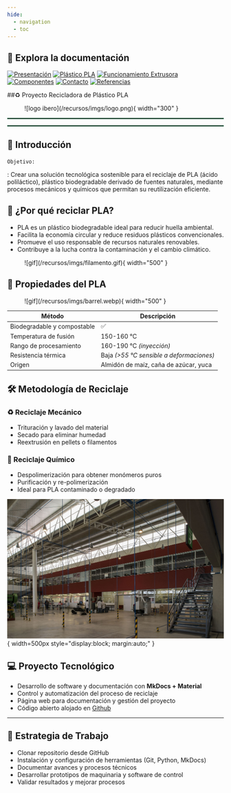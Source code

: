 ```yaml
---
hide:
  - navigation
  - toc
---
```



## 📄 **Explora la documentación**

[![Presentación](https://img.shields.io/badge/📄_Presentación-2E8B57?style=for-the-badge&logo=readme&logoColor=white)](presentacion.md)
[![Plástico PLA](https://img.shields.io/badge/🌱_Plástico_PLA-228B22?style=for-the-badge&logo=leaflet&logoColor=white)](plasticopla.md)
[![Funcionamiento Extrusora](https://img.shields.io/badge/⚙️_Funcionamiento_Extrusora-006400?style=for-the-badge&logo=gear&logoColor=white)](funcionamientoextrusora.md)
[![Componentes](https://img.shields.io/badge/🔩_Componentes_Principales-20B2AA?style=for-the-badge&logo=tools&logoColor=white)](componentes.md)
[![Contacto](https://img.shields.io/badge/📞_Contacto-3CB371?style=for-the-badge&logo=minutemailer&logoColor=white)](contacto.md)
[![Referencias](https://img.shields.io/badge/📚_Referencias-32CD32?style=for-the-badge&logo=bookstack&logoColor=white)](referencias.md)


##♻️ Proyecto Recicladora de Plástico PLA

<figure markdown="span">
  ![logo ibero](/recursos/imgs/logo.png){ width="300" }
</figure>
<hr style="border:1px solid #4aa276ba;">
<hr style="border:1px solid #4aa276ba;">

## 🚀 Introducción

`Objetivo:`

:   Crear una solución tecnológica sostenible para el reciclaje de PLA (ácido poliláctico), plástico biodegradable derivado de fuentes naturales, mediante procesos mecánicos y químicos que permitan su reutilización eficiente.


## 🌱 ¿Por qué reciclar PLA?

* PLA es un plástico biodegradable ideal para reducir huella ambiental.
* Facilita la economía circular y reduce residuos plásticos convencionales.
* Promueve el uso responsable de recursos naturales renovables.
* Contribuye a la lucha contra la contaminación y el cambio climático.

<figure markdown="span">
  ![gif](/recursos/imgs/filamento.gif){ width="500" }
</figure>

## 🔬 Propiedades del PLA

<figure markdown="span">
  ![gif](/recursos/imgs/barrel.webp){ width="500" }
</figure>


<div align="center">

| **Método**             | **Descripción**                     |
|------------------------|-------------------------------------|
| Biodegradable y compostable | ✅                               |
| Temperatura de fusión   | 150-160 °C                          |
| Rango de procesamiento | 160-190 °C *(inyección)*            |
| Resistencia térmica    | Baja *(>55 °C sensible a deformaciones)* |
| Origen                 | Almidón de maíz, caña de azúcar, yuca |

</div>

## 🛠️ Metodología de Reciclaje

### ♻️ Reciclaje Mecánico  

* Trituración y lavado del material</li>
* Secado para eliminar humedad</li>
* Reextrusión en pellets o filamentos</li>


### 🔄 Reciclaje Químico  

* Despolimerización para obtener monómeros puros</li>
* Purificación y re-polimerización</li>
* Ideal para PLA contaminado o degradado</li>

![GIF](recursos/imgs/idit.jpg){ width=500px style="display:block; margin:auto;" }


## 💻 Proyecto Tecnológico

* Desarrollo de software y documentación con <b>MkDocs + Material</b></li>
* Control y automatización del proceso de reciclaje</li>
* Página web para documentación y gestión del proyecto</li>
* Código abierto alojado en [Github](https://github.com/Gulden8ag/Extrusora_Plastico)

---

## 📂 Estrategia de Trabajo

* Clonar repositorio desde GitHub
* Instalación y configuración de herramientas (Git, Python, MkDocs)
* Documentar avances y procesos técnicos
* Desarrollar prototipos de maquinaria y software de control
* Validar resultados y mejorar procesos

